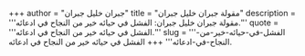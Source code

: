 +++
author = "جبران خليل جبران"
title = "مقولة جبران خليل جبران"
description = '''مقولة جبران خليل جبران: الفشل في حيائه خير من النجاح في ادعائه.'''
quote = '''الفشل في حيائه خير من النجاح في ادعائه.'''
slug = '''الفشل-في-حيائه-خير-من-النجاح-في-ادعائه'''
+++
الفشل في حيائه خير من النجاح في ادعائه.

